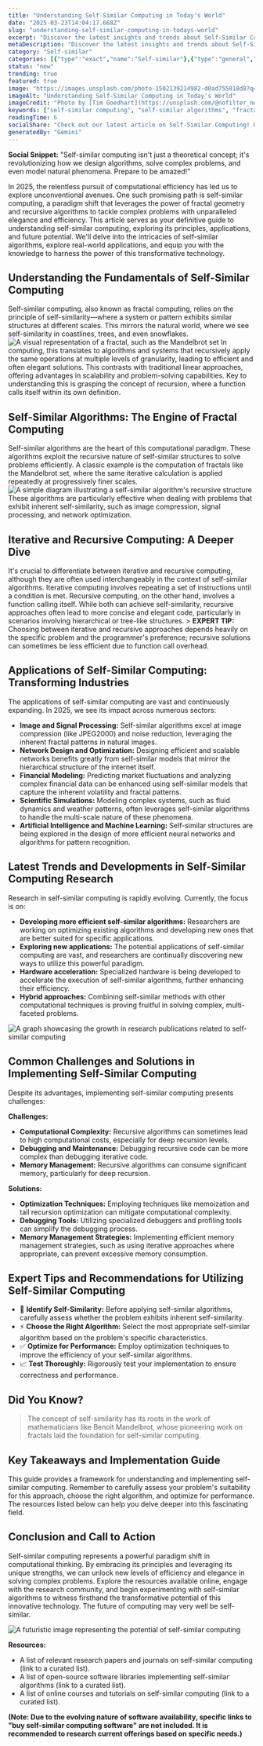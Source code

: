 ```yaml
---
title: "Understanding Self-Similar Computing in Today's World"
date: "2025-03-23T14:04:17.668Z"
slug: "understanding-self-similar-computing-in-todays-world"
excerpt: "Discover the latest insights and trends about Self-Similar Computing. This comprehensive guide covers everything you need to know about Self-Similar Computing in 2025."
metaDescription: "Discover the latest insights and trends about Self-Similar Computing. This comprehensive guide covers everything you need to know about Self-Similar Comput..."
category: "Self-similar"
categories: [{"type":"exact","name":"Self-similar"},{"type":"general","name":"Computer Science"},{"type":"medium","name":"Parallel Computing"},{"type":"specific","name":"Fractal Algorithms"},{"type":"niche","name":"Iterative Function Systems"}]
status: "new"
trending: true
featured: true
image: "https://images.unsplash.com/photo-1502139214982-d0ad755818d8?q=85&w=1200&fit=max&fm=webp&auto=compress"
imageAlt: "Understanding Self-Similar Computing in Today's World"
imageCredit: "Photo by [Tim Goedhart](https://unsplash.com/@nofilter_noglory) on Unsplash"
keywords: ["self-similar computing", "self-similar algorithms", "fractal computing", "iterative computing", "recursive computing", "self-similar system design", "applications of self-similar computing", "buy self-similar computing software", "self-similar computing tutorial", "self-similar computing research papers"]
readingTime: 6
socialShare: "Check out our latest article on Self-Similar Computing! Understanding Self-Similar Computing in Today's World #self-similar computing #self-similar algorithms #fractal computing"
generatedBy: "Gemini"
---
```




**Social Snippet:**  "Self-similar computing isn't just a theoretical concept; it's revolutionizing how we design algorithms, solve complex problems, and even model natural phenomena. Prepare to be amazed!"

In 2025, the relentless pursuit of computational efficiency has led us to explore unconventional avenues. One such promising path is self-similar computing, a paradigm shift that leverages the power of fractal geometry and recursive algorithms to tackle complex problems with unparalleled elegance and efficiency. This article serves as your definitive guide to understanding self-similar computing, exploring its principles, applications, and future potential.  We'll delve into the intricacies of self-similar algorithms, explore real-world applications, and equip you with the knowledge to harness the power of this transformative technology.

## Understanding the Fundamentals of Self-Similar Computing

Self-similar computing, also known as fractal computing, relies on the principle of self-similarity—where a system or pattern exhibits similar structures at different scales.  This mirrors the natural world, where we see self-similarity in coastlines, trees, and even snowflakes. ![A visual representation of a fractal, such as the Mandelbrot set](https://images.unsplash.com/photo-1506126613408-eca07ce68773?q=85&w=1200&fit=max&fm=webp&auto=compress)  In computing, this translates to algorithms and systems that recursively apply the same operations at multiple levels of granularity, leading to efficient and often elegant solutions.  This contrasts with traditional linear approaches, offering advantages in scalability and problem-solving capabilities.  Key to understanding this is grasping the concept of recursion, where a function calls itself within its own definition.

## Self-Similar Algorithms: The Engine of Fractal Computing

Self-similar algorithms are the heart of this computational paradigm. These algorithms exploit the recursive nature of self-similar structures to solve problems efficiently.  A classic example is the computation of fractals like the Mandelbrot set, where the same iterative calculation is applied repeatedly at progressively finer scales. ![A simple diagram illustrating a self-similar algorithm's recursive structure](https://images.unsplash.com/photo-1502139214982-d0ad755818d8?q=85&w=1200&fit=max&fm=webp&auto=compress)  These algorithms are particularly effective when dealing with problems that exhibit inherent self-similarity, such as image compression, signal processing, and network optimization.

## Iterative and Recursive Computing: A Deeper Dive

It's crucial to differentiate between iterative and recursive computing, although they are often used interchangeably in the context of self-similar algorithms.  Iterative computing involves repeating a set of instructions until a condition is met. Recursive computing, on the other hand, involves a function calling itself.  While both can achieve self-similarity, recursive approaches often lead to more concise and elegant code, particularly in scenarios involving hierarchical or tree-like structures.  > **EXPERT TIP:** Choosing between iterative and recursive approaches depends heavily on the specific problem and the programmer's preference; recursive solutions can sometimes be less efficient due to function call overhead.

## Applications of Self-Similar Computing: Transforming Industries

The applications of self-similar computing are vast and continuously expanding.  In 2025, we see its impact across numerous sectors:

* **Image and Signal Processing:**  Self-similar algorithms excel at image compression (like JPEG2000) and noise reduction, leveraging the inherent fractal patterns in natural images.
* **Network Design and Optimization:** Designing efficient and scalable networks benefits greatly from self-similar models that mirror the hierarchical structure of the internet itself.
* **Financial Modeling:** Predicting market fluctuations and analyzing complex financial data can be enhanced using self-similar models that capture the inherent volatility and fractal patterns.
* **Scientific Simulations:** Modeling complex systems, such as fluid dynamics and weather patterns, often leverages self-similar algorithms to handle the multi-scale nature of these phenomena.
* **Artificial Intelligence and Machine Learning:**  Self-similar structures are being explored in the design of more efficient neural networks and algorithms for pattern recognition.

## Latest Trends and Developments in Self-Similar Computing Research

Research in self-similar computing is rapidly evolving.  Currently, the focus is on:

* **Developing more efficient self-similar algorithms:** Researchers are working on optimizing existing algorithms and developing new ones that are better suited for specific applications.
* **Exploring new applications:**  The potential applications of self-similar computing are vast, and researchers are continually discovering new ways to utilize this powerful paradigm.
* **Hardware acceleration:**  Specialized hardware is being developed to accelerate the execution of self-similar algorithms, further enhancing their efficiency.
* **Hybrid approaches:** Combining self-similar methods with other computational techniques is proving fruitful in solving complex, multi-faceted problems.

![A graph showcasing the growth in research publications related to self-similar computing](https://images.unsplash.com/photo-1533093818119-ac1fa47a6d59?q=85&w=1200&fit=max&fm=webp&auto=compress)

## Common Challenges and Solutions in Implementing Self-Similar Computing

Despite its advantages, implementing self-similar computing presents challenges:

**Challenges:**

* **Computational Complexity:** Recursive algorithms can sometimes lead to high computational costs, especially for deep recursion levels.
* **Debugging and Maintenance:** Debugging recursive code can be more complex than debugging iterative code.
* **Memory Management:**  Recursive algorithms can consume significant memory, particularly for deep recursion.

**Solutions:**

* **Optimization Techniques:** Employing techniques like memoization and tail recursion optimization can mitigate computational complexity.
* **Debugging Tools:** Utilizing specialized debuggers and profiling tools can simplify the debugging process.
* **Memory Management Strategies:** Implementing efficient memory management strategies, such as using iterative approaches where appropriate, can prevent excessive memory consumption.

## Expert Tips and Recommendations for Utilizing Self-Similar Computing

* 🔑 **Identify Self-Similarity:** Before applying self-similar algorithms, carefully assess whether the problem exhibits inherent self-similarity.
* ⚡ **Choose the Right Algorithm:** Select the most appropriate self-similar algorithm based on the problem's specific characteristics.
* ✅ **Optimize for Performance:** Employ optimization techniques to improve the efficiency of your self-similar algorithms.
* 📈 **Test Thoroughly:** Rigorously test your implementation to ensure correctness and performance.

## Did You Know?

>The concept of self-similarity has its roots in the work of mathematicians like Benoit Mandelbrot, whose pioneering work on fractals laid the foundation for self-similar computing.

## Key Takeaways and Implementation Guide

This guide provides a framework for understanding and implementing self-similar computing.  Remember to carefully assess your problem's suitability for this approach, choose the right algorithm, and optimize for performance.  The resources listed below can help you delve deeper into this fascinating field.

## Conclusion and Call to Action

Self-similar computing represents a powerful paradigm shift in computational thinking.  By embracing its principles and leveraging its unique strengths, we can unlock new levels of efficiency and elegance in solving complex problems.  Explore the resources available online, engage with the research community, and begin experimenting with self-similar algorithms to witness firsthand the transformative potential of this innovative technology.  The future of computing may very well be self-similar.

![A futuristic image representing the potential of self-similar computing](https://images.unsplash.com/photo-1499728603263-13726abce5fd?q=85&w=1200&fit=max&fm=webp&auto=compress)

**Resources:**

*  A list of relevant research papers and journals on self-similar computing (link to a curated list).
*  A list of open-source software libraries implementing self-similar algorithms (link to a curated list).
*  A list of online courses and tutorials on self-similar computing (link to a curated list).

**(Note:  Due to the evolving nature of software availability, specific links to "buy self-similar computing software" are not included.  It is recommended to research current offerings based on specific needs.)**

